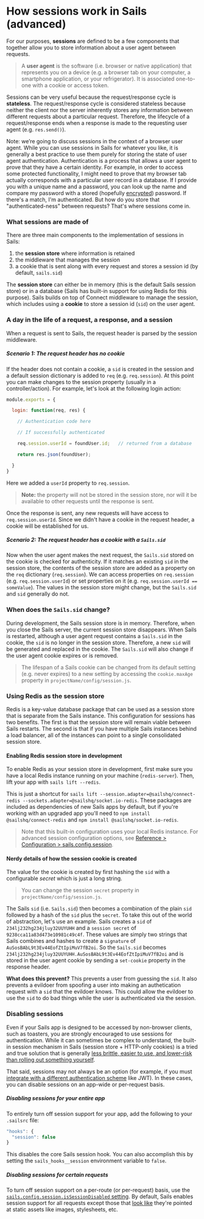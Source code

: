 # How sessions work in Sails (advanced)

For our purposes, **sessions** are defined to be a few components that together allow you to store information about a user agent between requests.

> A **user agent** is the software (i.e. browser or native application) that represents you on a device (e.g. a browser tab on your computer, a smartphone application, or your refrigerator).  It is associated one-to-one with a cookie or access token.

Sessions can be very useful because the request/response cycle is **stateless**. The request/response cycle is considered stateless because neither the client nor the server inherently stores any information between different requests about a particular request.  Therefore, the lifecycle of a request/response ends when a response is made to the requesting user agent (e.g. `res.send()`).

Note: we’re going to discuss sessions in the context of a browser user agent. While you can use sessions in Sails for whatever you like, it is generally a best practice to use them purely for storing the state of user agent authentication. Authentication is a process that allows a user agent to prove that they have a certain identity.  For example, in order to access some protected functionality, I might need to prove that my browser tab actually corresponds with a particular user record in a database.  If I provide you with a unique name and a password, you can look up the name and compare my password with a stored (hopefully [encrypted](http://node-machine.org/machinepack-passwords/encrypt-password)) password.  If there's a match, I'm authenticated. But how do you store that "authenticated-ness" between requests? That's where sessions come in.

### What sessions are made of
There are three main components to the implementation of sessions in Sails:
1. the **session store** where information is retained
2. the middleware that manages the session
3. a cookie that is sent along with every request and stores a session id (by default, `sails.sid`)

The **session store** can either be in memory (this is the default Sails session store) or in a database (Sails has built-in support for using Redis for this purpose).  Sails builds on top of Connect middleware to manage the session, which includes using a **cookie** to store a session id (`sid`) on the user agent.

### A day in the life of a request, a response, and a session
When a request is sent to Sails, the request header is parsed by the session middleware.

##### Scenario 1: The request header has no cookie

If the header does not contain a cookie, a `sid` is created in the session and a default session dictionary is added to `req` (e.g. `req.session`).  At this point you can make changes to the session property (usually in a controller/action).  For example, let's look at the following login action:

```javascript
module.exports = {

  login: function(req, res) {

    // Authentication code here

    // If successfully authenticated

    req.session.userId = foundUser.id;   // returned from a database

    return res.json(foundUser);

  }
}
```

Here we added a `userId` property to `req.session`.

> **Note:** the property will not be stored in the session store, nor will it be available to other requests until the response is sent.

Once the response is sent, any new requests will have access to `req.session.userId`. Since we didn't have a cookie in the request header, a cookie will be established for us.

##### Scenario 2: The request header has a cookie with a `Sails.sid`

Now when the user agent makes the next request, the `Sails.sid` stored on the cookie is checked for authenticity. If it matches an existing `sid` in the session store, the contents of the session store are added as a property on the `req` dictionary (`req.session`).  We can access properties on `req.session` (e.g. `req.session.userId`) or set properties on it (e.g. `req.session.userId == someValue`).  The values in the session store might change, but the `Sails.sid` and `sid` generally do not.

### When does the `Sails.sid` change?
During development, the Sails session store is in memory.  Therefore, when you close the Sails server, the current session store disappears.  When Sails is restarted, although a user agent request contains a `Sails.sid` in the cookie, the `sid` is no longer in the session store.  Therefore, a new `sid` will be generated and replaced in the cookie.  The `Sails.sid` will also change if the user agent cookie expires or is removed.

>The lifespan of a Sails cookie can be changed from its default setting (e.g. never expires) to a new setting by accessing the `cookie.maxAge` property in `projectName/config/session.js`.


### Using Redis as the session store

Redis is a key-value database package that can be used as a session store that is separate from the Sails instance.  This configuration for sessions has two benefits.  The first is that the session store will remain viable between Sails restarts.  The second is that if you have multiple Sails instances behind a load balancer, all of the instances can point to a single consolidated session store.

#### Enabling Redis session store in development

To enable Redis as your session store in development, first make sure you have a local Redis instance running on your machine (`redis-server`). Then, lift your app with `sails lift --redis`.

This is just a shortcut for `sails lift --session.adapter=@sailshq/connect-redis --sockets.adapter=@sailshq/socket.io-redis`. These packages are included as dependencies of new Sails apps by default, but if you're working with an upgraded app you'll need to `npm install @sailshq/connect-redis` and `npm install @sailshq/socket.io-redis`.

> Note that this built-in configuration uses your local Redis instance. For advanced session configuration options, see [Reference > Configuration > sails.config.session](https://sailsjs.com/documentation/reference/configuration/sails-config-session).

#### Nerdy details of how the session cookie is created
The value for the cookie is created by first hashing the `sid` with a configurable *secret* which is just a long string.

> You can change the session `secret` property in `projectName/config/session.js`.

The Sails `sid` (i.e. `Sails.sid`) then becomes a combination of the plain `sid` followed by a hash of the `sid` plus the `secret`.  To take this out of the world of abstraction, let's use an example.  Sails creates a `sid` of `234lj232hg234jluy32UUYUHH` and a `session secret` of `9238cca11a83d473e10981c49c4f`. These values are simply two strings that Sails combines and hashes to create a `signature` of `AuSosBAbL9t3Ev44EofZtIpiMuV7fB2oi`.  So the `Sails.sid` becomes `234lj232hg234jluy32UUYUHH.AuSosBAbL9t3Ev44EofZtIpiMuV7fB2oi` and is stored in the user agent cookie by sending a `set-cookie` property in the response header.

**What does this prevent?** This prevents a user from guessing the `sid`. It also prevents a evildoer from spoofing a user into making an authetication request with a `sid` that the evildoer knows.  This could allow the evildoer to use the `sid` to do bad things while the user is authenticated via the session.

### Disabling sessions

Even if your Sails app is designed to be accessed by non-browser clients, such as toasters, you are strongly encouraged to use sessions for authentication.  While it can sometimes be complex to understand, the built-in session mechanism in Sails (session store + HTTP-only cookies) is a tried and true solution that is generally [less brittle, easier to use, and lower-risk than rolling out something yourself](http://cryto.net/~joepie91/blog/2016/06/13/stop-using-jwt-for-sessions/).

That said, sessions may not always be an option (for example, if you must [integrate with a different authentication scheme](https://github.com/sails101/jwt-login) like JWT).  In these cases, you can disable sessions on an app-wide or per-request basis.

##### Disabling sessions for your entire app

To entirely turn off session support for your app, add the following to your `.sailsrc` file:

```javascript
"hooks": {
  "session": false
}
```

This disables the core Sails session hook.  You can also accomplish this by setting the `sails_hooks__session` environment variable to `false`.

##### Disabling sessions for certain requests

To turn off session support on a per-route (or per-request) basis, use the [`sails.config.session.isSessionDisabled` setting](https://sailsjs.com/documentation/reference/configuration/sails-config-session#?properties).  By default, Sails enables session support for all requests except those that [look like](https://sailsjs.com/documentation/reference/application/advanced-usage/sails-looks-like-asset-rx) they're pointed at static assets like images, stylesheets, etc.

<docmeta name="displayName" value="Sessions">
